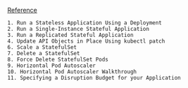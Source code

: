 
[Reference](https://kubernetes.io/docs/tasks/run-application/run-stateless-application-deployment/)

```
1. Run a Stateless Application Using a Deployment
2. Run a Single-Instance Stateful Application
3. Run a Replicated Stateful Application
4. Update API Objects in Place Using kubectl patch
6. Scale a StatefulSet
7. Delete a StatefulSet
8. Force Delete StatefulSet Pods
9. Horizontal Pod Autoscaler
10. Horizontal Pod Autoscaler Walkthrough
11. Specifying a Disruption Budget for your Application
```

